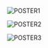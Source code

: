 ![POSTER1](https://img1.daumcdn.net/thumb/R1280x0/?scode=mtistory2&fname=https%3A%2F%2Fblog.kakaocdn.net%2Fdn%2FdiCnKZ%2FbtqKdE7f3w2%2F0EUOk89kX52v72zh2M3wK0%2Fimg.png)

![POSTER2](https://img1.daumcdn.net/thumb/R1280x0/?scode=mtistory2&fname=https%3A%2F%2Fblog.kakaocdn.net%2Fdn%2FcV6BaA%2FbtqKhlMBOZm%2F607KKvHkOvz48VbNBUgkNK%2Fimg.png)

![POSTER3](https://img1.daumcdn.net/thumb/R1280x0/?scode=mtistory2&fname=https%3A%2F%2Fblog.kakaocdn.net%2Fdn%2FoLO52%2FbtqKbV9fsRE%2FhskbcvSwV8kKEFkKD5KQL1%2Fimg.png)
